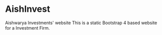 # AishInvest
Aishwarya Investments' website
This is a static Bootstrap 4 based website for a Investment Firm.

